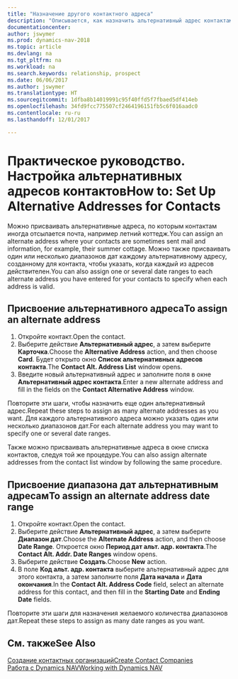```yaml
---
title: "Назначение другого контактного адреса"
description: "Описывается, как назначить альтернативный адрес контактам или потенциальным клиентам, на который периодически отправлять информацию."
documentationcenter: 
author: jswymer
ms.prod: dynamics-nav-2018
ms.topic: article
ms.devlang: na
ms.tgt_pltfrm: na
ms.workload: na
ms.search.keywords: relationship, prospect
ms.date: 06/06/2017
ms.author: jswymer
ms.translationtype: HT
ms.sourcegitcommit: 1dfba8b14019991c95f40ffd5f7fbaed5df414eb
ms.openlocfilehash: 34fd9fcc775507cf2464196151fb5c6f016aadc0
ms.contentlocale: ru-ru
ms.lasthandoff: 12/01/2017

---
```

# <a name="how-to-set-up-alternative-addresses-for-contacts"></a><span data-ttu-id="7639d-103">Практическое руководство. Настройка альтернативных адресов контактов</span><span class="sxs-lookup"><span data-stu-id="7639d-103">How to: Set Up Alternative Addresses for Contacts</span></span>
<span data-ttu-id="7639d-104">Можно присваивать альтернативные адреса, по которым контактам иногда отсылается почта, например летний коттедж.</span><span class="sxs-lookup"><span data-stu-id="7639d-104">You can assign an alternate address where your contacts are sometimes sent mail and information, for example, their summer cottage.</span></span> <span data-ttu-id="7639d-105">Можно также присваивать один или несколько диапазонов дат каждому альтернативному адресу, созданному для контакта, чтобы указать, когда каждый из адресов действителен.</span><span class="sxs-lookup"><span data-stu-id="7639d-105">You can also assign one or several date ranges to each alternate address you have entered for your contacts to specify when each address is valid.</span></span>

## <a name="to-assign-an-alternate-address"></a><span data-ttu-id="7639d-106">Присвоение альтернативного адреса</span><span class="sxs-lookup"><span data-stu-id="7639d-106">To assign an alternate address</span></span>
1. <span data-ttu-id="7639d-107">Откройте контакт.</span><span class="sxs-lookup"><span data-stu-id="7639d-107">Open the contact.</span></span>
2. <span data-ttu-id="7639d-108">Выберите действие **Альтернативный адрес**, а затем выберите **Карточка**.</span><span class="sxs-lookup"><span data-stu-id="7639d-108">Choose the **Alternative Address** action, and then choose **Card**.</span></span> <span data-ttu-id="7639d-109">Будет открыто окно **Список альтернативных адресов контакта**.</span><span class="sxs-lookup"><span data-stu-id="7639d-109">The **Contact Alt. Address List** window opens.</span></span>
3. <span data-ttu-id="7639d-110">Введите новый альтернативный адрес и заполните поля в окне **Альтернативный адрес контакта**.</span><span class="sxs-lookup"><span data-stu-id="7639d-110">Enter a new alternate address and fill in the fields on the **Contact Alternative Address** window.</span></span>

<span data-ttu-id="7639d-111">Повторите эти шаги, чтобы назначить еще один альтернативный адрес.</span><span class="sxs-lookup"><span data-stu-id="7639d-111">Repeat these steps to assign as many alternate addresses as you want.</span></span> <span data-ttu-id="7639d-112">Для каждого альтернативного адреса можно указать один или несколько диапазонов дат.</span><span class="sxs-lookup"><span data-stu-id="7639d-112">For each alternate address you may want to specify one or several date ranges.</span></span>

<span data-ttu-id="7639d-113">Также можно присваивать альтернативные адреса в окне списка контактов, следуя той же процедуре.</span><span class="sxs-lookup"><span data-stu-id="7639d-113">You can also assign alternate addresses from the contact list window by following the same procedure.</span></span>

## <a name="to-assign-an-alternate-address-date-range"></a><span data-ttu-id="7639d-114">Присвоение диапазона дат альтернативным адресам</span><span class="sxs-lookup"><span data-stu-id="7639d-114">To assign an alternate address date range</span></span>
1. <span data-ttu-id="7639d-115">Откройте контакт.</span><span class="sxs-lookup"><span data-stu-id="7639d-115">Open the contact.</span></span>
2. <span data-ttu-id="7639d-116">Выберите действие **Альтернативный адрес**, а затем выберите **Диапазон дат**.</span><span class="sxs-lookup"><span data-stu-id="7639d-116">Choose the **Alternate Address** action, and then choose **Date Range**.</span></span> <span data-ttu-id="7639d-117">Откроется окно **Период дат альт. адр. контакта**.</span><span class="sxs-lookup"><span data-stu-id="7639d-117">The **Contact Alt. Addr. Date Ranges** window opens.</span></span>
3. <span data-ttu-id="7639d-118">Выберите действие **Создать**.</span><span class="sxs-lookup"><span data-stu-id="7639d-118">Choose **New** action.</span></span>
4. <span data-ttu-id="7639d-119">В поле **Код альт. адр. контакта** выберите альтернативный адрес для этого контакта, а затем заполните поля **Дата начала** и **Дата окончания**.</span><span class="sxs-lookup"><span data-stu-id="7639d-119">In the **Contact Alt. Address Code** field, select an alternate address for this contact, and then fill in the **Starting Date** and **Ending Date** fields.</span></span>

<span data-ttu-id="7639d-120">Повторите эти шаги для назначения желаемого количества диапазонов дат.</span><span class="sxs-lookup"><span data-stu-id="7639d-120">Repeat these steps to assign as many date ranges as you want.</span></span>

## <a name="see-also"></a><span data-ttu-id="7639d-121">См. также</span><span class="sxs-lookup"><span data-stu-id="7639d-121">See Also</span></span>
[<span data-ttu-id="7639d-122">Создание контактных организаций</span><span class="sxs-lookup"><span data-stu-id="7639d-122">Create Contact Companies</span></span>](marketing-create-contact-companies.md)  
[<span data-ttu-id="7639d-123">Работа с Dynamics NAV</span><span class="sxs-lookup"><span data-stu-id="7639d-123">Working with Dynamics NAV</span></span>](ui-work-product.md)

